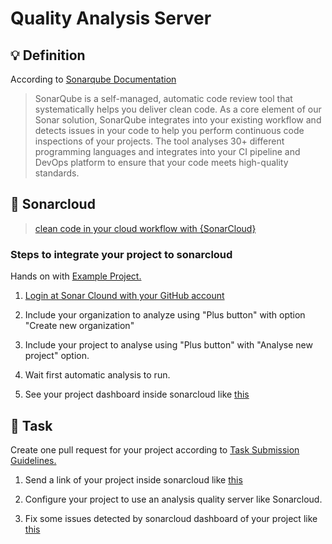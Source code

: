 Quality Analysis Server
====

## :bulb: Definition

According to [Sonarqube Documentation](https://docs.sonarqube.org/latest/)

> SonarQube is a self-managed, automatic code review tool that systematically helps you deliver clean code. As a core element of our Sonar solution, SonarQube integrates into your existing workflow and detects issues in your code to help you perform continuous code inspections of your projects. The tool analyses 30+ different programming languages and integrates into your CI pipeline and DevOps platform to ensure that your code meets high-quality standards.

## :hammer: Sonarcloud

> [clean code in your cloud workflow with {SonarCloud}](https://www.sonarsource.com/products/sonarcloud/.)

### Steps to integrate your project to sonarcloud

Hands on with [Example Project.](https://github.com/persapiens-classes/ifrn-software-quality-example/issues/41)

1. [Login at Sonar Clound with your GitHub account](https://sonarcloud.io/login)

2. Include your organization to analyze using "Plus button" with option "Create new organization"

3. Include your project to analyse using "Plus button" with "Analyse new project" option.

4. Wait first automatic analysis to run. 

5. See your project dashboard inside sonarcloud like [this](https://sonarcloud.io/summary/overall?id=persapiens_conta)


## :construction_worker: Task

Create one pull request for your project according to [Task Submission Guidelines.](../../assessment.md#task-submission)

1. Send a link of your project inside sonarcloud like [this](https://sonarcloud.io/summary/overall?id=persapiens_conta)

2. Configure your project to use an analysis quality server like Sonarcloud. 

3. Fix some issues detected by sonarcloud dashboard of your project like [this](https://github.com/persapiens/conta/issues/121)
